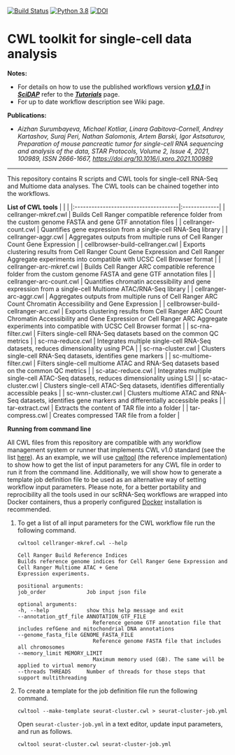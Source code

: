 [![Build Status](https://app.travis-ci.com/Barski-lab/scRNA-Seq-Analysis.svg?branch=main)](https://app.travis-ci.com/Barski-lab/scRNA-Seq-Analysis)
[![Python 3.8](https://img.shields.io/badge/python-3.8-green.svg)](https://www.python.org/downloads/release/python-38/)
[![DOI](https://zenodo.org/badge/DOI/10.5281/zenodo.5315021.svg)](https://doi.org/10.5281/zenodo.5315021)

# CWL toolkit for single-cell data analysis

**Notes:**
- For details on how to use the published workflows version ***[v1.0.1](https://github.com/Barski-lab/scRNA-Seq-Analysis/tree/v1.0.1)*** in ***[SciDAP](https://scidap.com/)*** refer to the ***[Tutorials](https://barski-lab.github.io/scRNA-Seq-Analysis/)*** page.
- For up to date workflow description see Wiki page.

**Publications:**

- *Aizhan Surumbayeva, Michael Kotliar, Linara Gabitova-Cornell, Andrey Kartashov, Suraj Peri, Nathan Salomonis, Artem Barski, Igor Astsaturov, Preparation of mouse pancreatic tumor for single-cell RNA sequencing and analysis of the data, STAR Protocols, Volume 2, Issue 4, 2021, 100989, ISSN 2666-1667,
https://doi.org/10.1016/j.xpro.2021.100989*

--------

This repository contains R scripts and CWL tools for single-cell RNA-Seq and Multiome data analyses. The CWL tools can be chained together into the workflows.

**List of CWL tools**
|                                      |              |
|:-------------------------------------|:-------------|
| cellranger-mkref.cwl                 | Builds Cell Ranger compatible reference folder from the custom genome FASTA and gene GTF annotation files |
| cellranger-count.cwl                 | Quantifies gene expression from a single-cell RNA-Seq library |
| cellranger-aggr.cwl                  | Aggregates outputs from multiple runs of Cell Ranger Count Gene Expression |
| cellbrowser-build-cellranger.cwl     | Exports clustering results from Cell Ranger Count Gene Expression and Cell Ranger Aggregate experiments into compatible with UCSC Cell Browser format |
| cellranger-arc-mkref.cwl             | Builds Cell Ranger ARC compatible reference folder from the custom genome FASTA and gene GTF annotation files |
| cellranger-arc-count.cwl             | Quantifies chromatin accessibility and gene expression from a single-cell Multiome ATAC/RNA-Seq library |
| cellranger-arc-aggr.cwl              | Aggregates outputs from multiple runs of Cell Ranger ARC Count Chromatin Accessibility and Gene Expression |
| cellbrowser-build-cellranger-arc.cwl | Exports clustering results from Cell Ranger ARC Count Chromatin Accessibility and Gene Expression or Cell Ranger ARC Aggregate experiments into compatible with UCSC Cell Browser format |
| sc-rna-filter.cwl                    | Filters single-cell RNA-Seq datasets based on the common QC metrics |
| sc-rna-reduce.cwl                    | Integrates multiple single-cell RNA-Seq datasets, reduces dimensionality using PCA |
| sc-rna-cluster.cwl                   | Clusters single-cell RNA-Seq datasets, identifies gene markers |
| sc-multiome-filter.cwl               | Filters single-cell multiome ATAC and RNA-Seq datasets based on the common QC metrics |
| sc-atac-reduce.cwl                   | Integrates multiple single-cell ATAC-Seq datasets, reduces dimensionality using LSI |
| sc-atac-cluster.cwl                  | Clusters single-cell ATAC-Seq datasets, identifies differentially accessible peaks |
| sc-wnn-cluster.cwl                   | Clusters multiome ATAC and RNA-Seq datasets, identifies gene markers and differentially accessible peaks |
| tar-extract.cwl                      | Extracts the content of TAR file into a folder |
| tar-compress.cwl                     | Creates compressed TAR file from a folder |

**Running from command line**

All CWL files from this repository are compatible with any workflow management system or runner that implements CWL v1.0 standard (see the list [here](https://www.commonwl.org/#Implementations)). As an example, we will use [cwltool](https://github.com/common-workflow-language/cwltool) (the reference implementation) to show how to get the list of input parameters for any CWL file in order to run it from the command line. Additionally, we will show how to generate a template job definition file to be used as an alternative way of setting workflow input parameters. Please note, for a better portability and reprocibility all the tools used in our scRNA-Seq workflows are wrapped into Docker containers, thus a properly configured [Docker](https://www.docker.com/) installation is recommended.

1. To get a list of all input parameters for the CWL workflow file run the following command.

    ```
    cwltool cellranger-mkref.cwl --help

    Cell Ranger Build Reference Indices
    Builds reference genome indices for Cell Ranger Gene Expression and Cell Ranger Multiome ATAC + Gene
    Expression experiments.

    positional arguments:
    job_order             Job input json file

    optional arguments:
    -h, --help            show this help message and exit
    --annotation_gtf_file ANNOTATION_GTF_FILE
                            Reference genome GTF annotation file that includes refGene and mitochondrial DNA annotations
    --genome_fasta_file GENOME_FASTA_FILE
                            Reference genome FASTA file that includes all chromosomes
    --memory_limit MEMORY_LIMIT
                            Maximum memory used (GB). The same will be applied to virtual memory
    --threads THREADS     Number of threads for those steps that support multithreading
    ```
2. To create a template for the job definition file run the following command.

    ```
    cwltool --make-template seurat-cluster.cwl > seurat-cluster-job.yml
    ```
    Open `seurat-cluster-job.yml` in a text editor, update input parameters, and run as follows.
    ```
    cwltool seurat-cluster.cwl seurat-cluster-job.yml
    ```